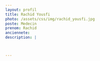 ```yaml
---
layout: profil
title: Rachid Yousfi
photo: /assets/css/img/rachid_yousfi.jpg
poste: Medecin
prenom: Rachid
anciennete: 
description: |


  
---
```

